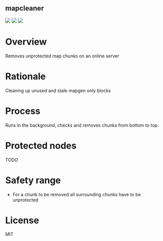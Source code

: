 mapcleaner
-----------------

![](https://github.com/BuckarooBanzay/mapcleaner/workflows/docker/badge.svg)
![](https://github.com/BuckarooBanzay/mapcleaner/workflows/test/badge.svg)
![](https://github.com/BuckarooBanzay/mapcleaner/workflows/jshint/badge.svg)

# Overview

Removes unprotected map chunks on an online server

# Rationale

Cleaning up unused and stale mapgen only blocks

# Process

Runs in the background, checks and removes chunks from bottom to top.

# Protected nodes

TODO

# Safety range

* For a chunk to be removed all surrounding chunks have to be unprotected

# License

MIT
